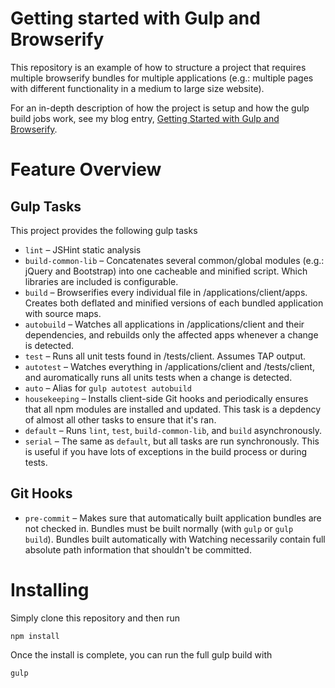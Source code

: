 Getting started with Gulp and Browserify
========================================

This repository is an example of how to structure a project that requires multiple browserify bundles for multiple applications (e.g.: multiple pages with different functionality in a medium to large size website).

For an in-depth description of how the project is setup and how the gulp build jobs work, see my blog entry, [Getting Started with Gulp and Browserify](http://justinjohnson.org/javascript/getting-started-with-gulp-and-browserify/).

# Feature Overview

## Gulp Tasks

This project provides the following gulp tasks

* `lint` – JSHint static analysis
* `build-common-lib` – Concatenates several common/global modules (e.g.: jQuery and Bootstrap) into one cacheable and minified script.  Which libraries are included is configurable.
* `build` – Browserifies every individual file in /applications/client/apps.  Creates both deflated and minified versions of each bundled application with source maps.
* `autobuild` – Watches all applications in /applications/client and their dependencies, and rebuilds only the affected apps whenever a change is detected.
* `test` – Runs all unit tests found in /tests/client.  Assumes TAP output.
* `autotest` – Watches everything in /applications/client and /tests/client, and auromatically runs all units tests when a change is detected.
* `auto` – Alias for `gulp autotest autobuild`
* `housekeeping` – Installs client-side Git hooks and periodically ensures that all npm modules are installed and updated.  This task is a depdency of almost all other tasks to ensure that it's ran.
* `default` – Runs `lint`, `test`, `build-common-lib`, and `build` asynchronously.
* `serial` – The same as `default`, but all tasks are run synchronously. This is useful if you have lots of exceptions in the build process or during tests.

## Git Hooks

* `pre-commit` – Makes sure that automatically built application bundles are not checked in.  Bundles must be built normally (with `gulp` or `gulp build`).  Bundles built automatically with Watching necessarily contain full absolute path information that shouldn't be committed.

# Installing

Simply clone this repository and then run 

    npm install
    
Once the install is complete, you can run the full gulp build with

    gulp
    
